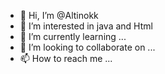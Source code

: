 - 👋 Hi, I’m @Altinokk
- 👀 I’m interested in java and Html
- 🌱 I’m currently learning ...
- 💞️ I’m looking to collaborate on ...
- 📫 How to reach me ...

<!---
Altinokk/Altinokk is a ✨ special ✨ repository because its `README.md` (this file) appears on your GitHub profile.
You can click the Preview link to take a look at your changes.
--->
